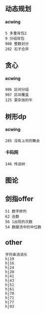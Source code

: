 ## 动态规划
#### acwing
    5 多重背包2
    9 分组背包
    900 整数划分
    282 石子合并

## 贪心
#### acwing
    906 区间分组
    907 区间覆盖
    125 耍杂技的牛

## 树形dp
#### acwing
    285 没有上司的舞会
#### 卡码网
    146 传送树


## 图论


## 剑指offer
    51 数字排列
    62 丑数
    56 1出现的次数
    54 数据流中的中位数


## other
    字符串消消乐
    hj19
    hj16
    hj24
    hj28
    hj41
    hj43
    hj51
    hj61
    hj70
    hj71
    hj77
    hj93
